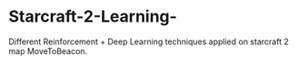# Starcraft-2-Learning-
Different Reinforcement + Deep Learning techniques applied on starcraft 2 map MoveToBeacon.
